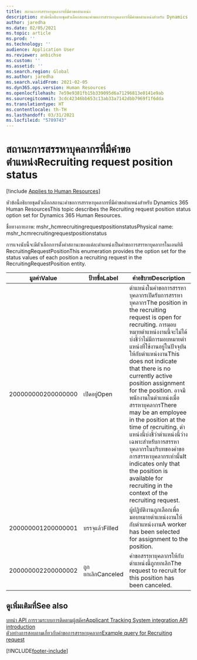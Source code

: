 ```yaml
---
title: สถานะการสรรหาบุคลากรที่มีคำขอตำแหน่ง
description: หัวข้อนี้อธิบายชุดตัวเลือกสถานะคำขอการสรรหาบุคลากรที่มีคำขอตำแหน่งสำหรับ Dynamics 365 Human Resources
author: jaredha
ms.date: 02/05/2021
ms.topic: article
ms.prod: ''
ms.technology: ''
audience: Application User
ms.reviewer: anbichse
ms.custom: ''
ms.assetid: ''
ms.search.region: Global
ms.author: jaredha
ms.search.validFrom: 2021-02-05
ms.dyn365.ops.version: Human Resources
ms.openlocfilehash: 7e59e9381fb15b339095d6a71296813e0141e9ab
ms.sourcegitcommit: 3cdc42346bb653c13ab33a7142dbb7969f1f6dda
ms.translationtype: HT
ms.contentlocale: th-TH
ms.lasthandoff: 03/31/2021
ms.locfileid: "5789743"
---
```

# <a name="recruiting-request-position-status"></a><span data-ttu-id="c7042-103">สถานะการสรรหาบุคลากรที่มีคำขอตำแหน่ง</span><span class="sxs-lookup"><span data-stu-id="c7042-103">Recruiting request position status</span></span>

[!include [Applies to Human Resources](../includes/applies-to-hr.md)]

<span data-ttu-id="c7042-104">หัวข้อนี้อธิบายชุดตัวเลือกสถานะคำขอการสรรหาบุคลากรที่มีคำขอตำแหน่งสำหรับ Dynamics 365 Human Resources</span><span class="sxs-lookup"><span data-stu-id="c7042-104">This topic describes the Recruiting request position status option set for Dynamics 365 Human Resources.</span></span>

<span data-ttu-id="c7042-105">ชื่อทางกายภาพ: mshr_hcmrecruitingrequestpositionstatus</span><span class="sxs-lookup"><span data-stu-id="c7042-105">Physical name: mshr_hcmrecruitingrequestpositionstatus</span></span>

<span data-ttu-id="c7042-106">การแจงนับนี้จะมีตัวเลือกการตั้งค่าสถานะของแต่ละตําแหน่งเป็นคำขอการสรรหาบุคลากรในเอนทิตี RecruitingRequestPosition</span><span class="sxs-lookup"><span data-stu-id="c7042-106">This enumeration provides the option set for the status values of each position a recruiting request in the RecruitingRequestPosition entity.</span></span>

| <span data-ttu-id="c7042-107">มูลค่า</span><span class="sxs-lookup"><span data-stu-id="c7042-107">Value</span></span> | <span data-ttu-id="c7042-108">ป้ายชื่อ</span><span class="sxs-lookup"><span data-stu-id="c7042-108">Label</span></span> | <span data-ttu-id="c7042-109">คำอธิบาย</span><span class="sxs-lookup"><span data-stu-id="c7042-109">Description</span></span> |
| --- | --- | --- |
| <span data-ttu-id="c7042-110">200000000</span><span class="sxs-lookup"><span data-stu-id="c7042-110">200000000</span></span> | <span data-ttu-id="c7042-111">เปิดอยู่</span><span class="sxs-lookup"><span data-stu-id="c7042-111">Open</span></span> | <span data-ttu-id="c7042-112">ตําแหน่งในคำขอการสรรหาบุคลากรเปิดรับการสรรหาบุคลากร</span><span class="sxs-lookup"><span data-stu-id="c7042-112">The position in the recruiting request is open for recruiting.</span></span> <span data-ttu-id="c7042-113">การมอบหมายตําแหน่งงานนี้จะไม่ได้บ่งชี้ว่าไม่มีการมอบหมายตําแหน่งที่ใช้งานอยู่ในปัจจุบันให้กับตําแหน่งงาน</span><span class="sxs-lookup"><span data-stu-id="c7042-113">This does not indicate that there is no currently active position assignment for the position.</span></span> <span data-ttu-id="c7042-114">อาจมีพนักงานในตําแหน่งเมื่อสรรหาบุคลากร</span><span class="sxs-lookup"><span data-stu-id="c7042-114">There may be an employee in the position at the time of recruiting.</span></span> <span data-ttu-id="c7042-115">ตําแหน่งนี้บ่งชี้ว่าตําแหน่งนี้ว่างเฉพาะสำหรับการสรรหาบุคลากรในบริบทของคำขอการสรรหาบุคลากรเท่านั้น</span><span class="sxs-lookup"><span data-stu-id="c7042-115">It indicates only that the position is available for recruiting in the context of the recruiting request.</span></span> |
| <span data-ttu-id="c7042-116">200000001</span><span class="sxs-lookup"><span data-stu-id="c7042-116">200000001</span></span> | <span data-ttu-id="c7042-117">บรรจุแล้ว</span><span class="sxs-lookup"><span data-stu-id="c7042-117">Filled</span></span> | <span data-ttu-id="c7042-118">ผู้ปฏิบัติงานถูกเลือกเพื่อมอบหมายตําแหน่งงานให้กับตําแหน่งงาน</span><span class="sxs-lookup"><span data-stu-id="c7042-118">A worker has been selected for assignment to the position.</span></span> |
| <span data-ttu-id="c7042-119">200000002</span><span class="sxs-lookup"><span data-stu-id="c7042-119">200000002</span></span> | <span data-ttu-id="c7042-120">ถูกยกเลิก</span><span class="sxs-lookup"><span data-stu-id="c7042-120">Canceled</span></span> | <span data-ttu-id="c7042-121">คำขอสรรหาบุคลากรให้กับตําแหน่งนี้ถูกยกเลิก</span><span class="sxs-lookup"><span data-stu-id="c7042-121">The request to recruit for this position has been canceled.</span></span> |

## <a name="see-also"></a><span data-ttu-id="c7042-122">ดูเพิ่มเติมที่</span><span class="sxs-lookup"><span data-stu-id="c7042-122">See also</span></span>

[<span data-ttu-id="c7042-123">บทนํา API การรวมระบบการติดตามผู้สมัคร</span><span class="sxs-lookup"><span data-stu-id="c7042-123">Applicant Tracking System integration API introduction</span></span>](hr-admin-integration-ats-api-introduction.md)<br>
[<span data-ttu-id="c7042-124">ตัวอย่างการสอบถามเกี่ยวกับคำขอการสรรหาบุคลากร</span><span class="sxs-lookup"><span data-stu-id="c7042-124">Example query for Recruiting request</span></span>](hr-admin-integration-ats-api-recruiting-request-example-query.md)


[!INCLUDE[footer-include](../includes/footer-banner.md)]